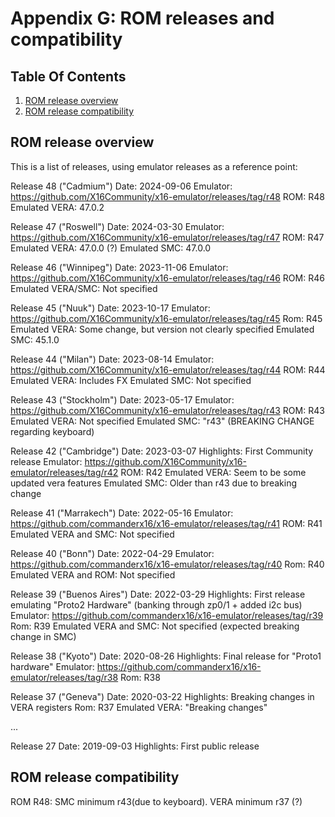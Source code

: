 
# Appendix G: ROM releases and compatibility

## Table Of Contents

1. [ROM release overview](#rom-release-overview)
2. [ROM release compatibility](#rom-release-compatibility)

## ROM release overview

This is a list of releases, using emulator releases as a reference point:

Release 48 ("Cadmium")
Date: 2024-09-06
Emulator: https://github.com/X16Community/x16-emulator/releases/tag/r48
ROM: R48
Emulated VERA: 47.0.2

Release 47 ("Roswell")
Date: 2024-03-30
Emulator: https://github.com/X16Community/x16-emulator/releases/tag/r47
ROM: R47
Emulated VERA: 47.0.0 (?)
Emulated SMC: 47.0.0

Release 46 ("Winnipeg")
Date: 2023-11-06
Emulator: https://github.com/X16Community/x16-emulator/releases/tag/r46
ROM: R46
Emulated VERA/SMC: Not specified

Release 45 ("Nuuk")
Date: 2023-10-17
Emulator: https://github.com/X16Community/x16-emulator/releases/tag/r45
Rom: R45
Emulated VERA: Some change, but version not clearly specified
Emulated SMC: 45.1.0

Release 44 ("Milan")
Date: 2023-08-14
Emulator: https://github.com/X16Community/x16-emulator/releases/tag/r44
ROM: R44
Emulated VERA: Includes FX
Emulated SMC: Not specified

Release 43 ("Stockholm")
Date: 2023-05-17
Emulator: https://github.com/X16Community/x16-emulator/releases/tag/r43
ROM: R43
Emulated VERA: Not specified
Emulated SMC: "r43" (BREAKING CHANGE regarding keyboard)

Release 42 ("Cambridge")
Date: 2023-03-07
Highlights: First Community release
Emulator: https://github.com/X16Community/x16-emulator/releases/tag/r42
ROM: R42
Emulated VERA: Seem to be some updated vera features
Emulated SMC: Older than r43 due to breaking change

Release 41 ("Marrakech")
Date: 2022-05-16
Emulator: https://github.com/commanderx16/x16-emulator/releases/tag/r41
ROM: R41
Emulated VERA and SMC: Not specified

Release 40 ("Bonn")
Date: 2022-04-29
Emulator: https://github.com/commanderx16/x16-emulator/releases/tag/r40
Rom: R40
Emulated VERA and ROM: Not specified

Release 39 ("Buenos Aires")
Date: 2022-03-29
Highlights: First release emulating "Proto2 Hardware" (banking through zp0/1 + added i2c bus)
Emulator: https://github.com/commanderx16/x16-emulator/releases/tag/r39
Rom: R39
Emulated VERA and SMC: Not specified (expected breaking change in SMC)

Release 38 ("Kyoto")
Date: 2020-08-26
Highlights: Final release for "Proto1 hardware"
Emulator: https://github.com/commanderx16/x16-emulator/releases/tag/r38
Rom: R38

Release 37 ("Geneva")
Date: 2020-03-22
Highlights: Breaking changes in VERA registers
Rom: R37
Emulated VERA: "Breaking changes"

...

Release 27
Date: 2019-09-03
Highlights: First public release

## ROM release compatibility

ROM R48: SMC minimum r43(due to keyboard). VERA minimum r37 (?)

<!-- For PDF formatting -->
<div class="page-break"></div>
